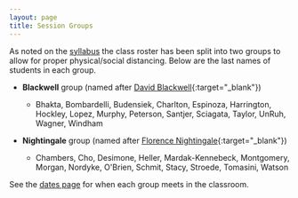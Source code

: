 ```yaml
---
layout: page
title: Session Groups
---
```


As noted on the [syllabus](Syllabus-Current) the class roster has been split into two groups to allow for proper physical/social distancing. Below are the last names of students in each group.

- **Blackwell** group (named after [David Blackwell](https://www.stltoday.com/news/local/obituaries/david-blackwell-fought-racism-became-world-famous-statistician/article_8ea41058-5f35-5afa-9c3a-007200c5c179.html){:target="_blank"})
    - Bhakta, Bombardelli, Budensiek, Charlton, Espinoza, Harrington, Hockley, Lopez, Murphy, Peterson, Santjer, Sciagata, Taylor, UnRuh, Wagner, Windham

- **Nightingale** group (named after [Florence Nightingale](https://www.bbc.co.uk/teach/florence-nightingale-saving-lives-with-statistics/zjksmfr){:target="_blank"})
    - Chambers, Cho, Desimone, Heller, Mardak-Kennebeck, Montgomery, Morgan, Nordyke, O'Brien, Schmit, Stacy, Stroede, Tomasini, Watson

See the [dates page](Dates-Current) for when each group meets in the classroom.
